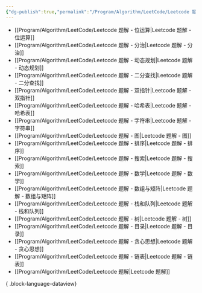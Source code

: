 ```yaml
---
{"dg-publish":true,"permalink":"/Program/Algorithm/LeetCode/Leetcode 题解/","noteIcon":""}
---
```


- [[Program/Algorithm/LeetCode/Leetcode 题解 - 位运算\|Leetcode 题解 - 位运算]]
- [[Program/Algorithm/LeetCode/Leetcode 题解 - 分治\|Leetcode 题解 - 分治]]
- [[Program/Algorithm/LeetCode/Leetcode 题解 - 动态规划\|Leetcode 题解 - 动态规划]]
- [[Program/Algorithm/LeetCode/Leetcode 题解 - 二分查找\|Leetcode 题解 - 二分查找]]
- [[Program/Algorithm/LeetCode/Leetcode 题解 - 双指针\|Leetcode 题解 - 双指针]]
- [[Program/Algorithm/LeetCode/Leetcode 题解 - 哈希表\|Leetcode 题解 - 哈希表]]
- [[Program/Algorithm/LeetCode/Leetcode 题解 - 字符串\|Leetcode 题解 - 字符串]]
- [[Program/Algorithm/LeetCode/Leetcode 题解 - 图\|Leetcode 题解 - 图]]
- [[Program/Algorithm/LeetCode/Leetcode 题解 - 排序\|Leetcode 题解 - 排序]]
- [[Program/Algorithm/LeetCode/Leetcode 题解 - 搜索\|Leetcode 题解 - 搜索]]
- [[Program/Algorithm/LeetCode/Leetcode 题解 - 数学\|Leetcode 题解 - 数学]]
- [[Program/Algorithm/LeetCode/Leetcode 题解 - 数组与矩阵\|Leetcode 题解 - 数组与矩阵]]
- [[Program/Algorithm/LeetCode/Leetcode 题解 - 栈和队列\|Leetcode 题解 - 栈和队列]]
- [[Program/Algorithm/LeetCode/Leetcode 题解 - 树\|Leetcode 题解 - 树]]
- [[Program/Algorithm/LeetCode/Leetcode 题解 - 目录\|Leetcode 题解 - 目录]]
- [[Program/Algorithm/LeetCode/Leetcode 题解 - 贪心思想\|Leetcode 题解 - 贪心思想]]
- [[Program/Algorithm/LeetCode/Leetcode 题解 - 链表\|Leetcode 题解 - 链表]]
- [[Program/Algorithm/LeetCode/Leetcode 题解\|Leetcode 题解]]

{ .block-language-dataview}